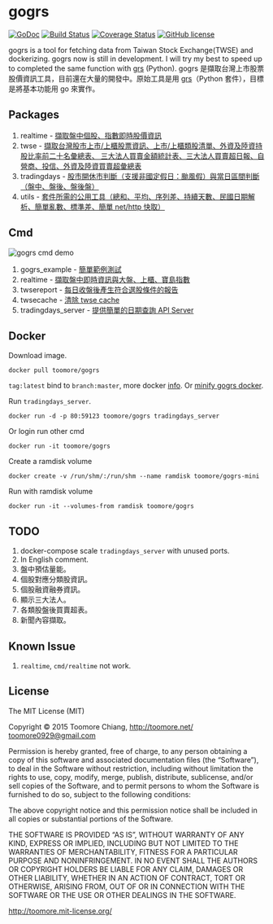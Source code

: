 gogrs
======

[![GoDoc](https://godoc.org/github.com/toomore/gogrs?status.svg)](https://godoc.org/github.com/toomore/gogrs) [![Build Status](https://travis-ci.org/toomore/gogrs.svg?branch=master)](https://travis-ci.org/toomore/gogrs) [![Coverage Status](https://coveralls.io/repos/toomore/gogrs/badge.svg?branch=master)](https://coveralls.io/r/toomore/gogrs?branch=master) [![GitHub license](https://img.shields.io/badge/license-MIT-blue.svg)](https://raw.githubusercontent.com/toomore/gogrs/master/LICENSE)

gogrs is a tool for fetching data from Taiwan Stock Exchange(TWSE) and dockerizing. gogrs now is still in development. I will try my best to speed up to completed the same function with [grs](https://github.com/toomore/grs) (Python). gogrs 是擷取台灣上市股票股價資訊工具，目前還在大量的開發中。原始工具是用 [grs](https://github.com/toomore/grs)（Python 套件），目標是將基本功能用 go 來實作。

Packages
---------

1. realtime - [擷取盤中個股、指數即時股價資訊](https://godoc.org/github.com/toomore/gogrs/realtime)
2. twse - [擷取台灣股市上市/上櫃股票資訊、上市/上櫃類股清單、外資及陸資持股比率前二十名彙總表、 三大法人買賣金額統計表、三大法人買賣超日報、自營商、投信、外資及陸資買賣超彙總表](https://godoc.org/github.com/toomore/gogrs/twse)
3. tradingdays - [股市開休市判斷（支援非國定假日：颱風假）與當日區間判斷（盤中、盤後、盤後盤）](https://godoc.org/github.com/toomore/gogrs/tradingdays)
4. utils - [套件所需的公用工具（總和、平均、序列差、持續天數、民國日期解析、簡單亂數、標準差、簡單 net/http 快取）](https://godoc.org/github.com/toomore/gogrs/utils)

Cmd
----

![gogrs cmd demo](https://s3-ap-northeast-1.amazonaws.com/toomore/gogrs/gogrs_cmd_demo_20150615.png "gogrs cmd demo")

1. gogrs_example - [簡單範例測試](https://godoc.org/github.com/toomore/gogrs/cmd/gogrs_example)
2. realtime - [擷取盤中即時資訊與大盤、上櫃、寶島指數](https://godoc.org/github.com/toomore/gogrs/cmd/realtime)
3. twsereport - [每日收盤後產生符合選股條件的報告](https://godoc.org/github.com/toomore/gogrs/cmd/twsereport)
4. twsecache - [清除 twse cache](https://godoc.org/github.com/toomore/gogrs/cmd/twsecache)
5. tradingdays_server - [提供簡單的日期查詢 API Server](https://godoc.org/github.com/toomore/gogrs/cmd/tradingdays_server)

Docker
-------

Download image.

    docker pull toomore/gogrs

`tag:latest` bind to `branch:master`, more docker [info](https://registry.hub.docker.com/u/toomore/gogrs/).
Or [minify gogrs docker](https://registry.hub.docker.com/u/toomore/gogrs-mini/).

Run `tradingdays_server`.

    docker run -d -p 80:59123 toomore/gogrs tradingdays_server

Or login run other cmd

    docker run -it toomore/gogrs

Create a ramdisk volume

    docker create -v /run/shm/:/run/shm --name ramdisk toomore/gogrs-mini

Run with ramdisk volume

    docker run -it --volumes-from ramdisk toomore/gogrs

TODO
-----

1. docker-compose scale `tradingdays_server` with unused ports.
2. In English comment.
3. 盤中預估量能。
4. 個股對應分類股資訊。
5. 個股融資融券資訊。
6. 顯示三大法人。
7. 各類股盤後買賣超表。
8. 新聞內容擷取。

Known Issue
------------

1. `realtime`, `cmd/realtime` not work.

License
--------

The MIT License (MIT)

Copyright © 2015 Toomore Chiang, http://toomore.net/ <toomore0929@gmail.com>

Permission is hereby granted, free of charge, to any person obtaining a copy of this software and associated documentation files (the “Software”), to deal in the Software without restriction, including without limitation the rights to use, copy, modify, merge, publish, distribute, sublicense, and/or sell copies of the Software, and to permit persons to whom the Software is furnished to do so, subject to the following conditions:

The above copyright notice and this permission notice shall be included in all copies or substantial portions of the Software.

THE SOFTWARE IS PROVIDED “AS IS”, WITHOUT WARRANTY OF ANY KIND, EXPRESS OR IMPLIED, INCLUDING BUT NOT LIMITED TO THE WARRANTIES OF MERCHANTABILITY, FITNESS FOR A PARTICULAR PURPOSE AND NONINFRINGEMENT. IN NO EVENT SHALL THE AUTHORS OR COPYRIGHT HOLDERS BE LIABLE FOR ANY CLAIM, DAMAGES OR OTHER LIABILITY, WHETHER IN AN ACTION OF CONTRACT, TORT OR OTHERWISE, ARISING FROM, OUT OF OR IN CONNECTION WITH THE SOFTWARE OR THE USE OR OTHER DEALINGS IN THE SOFTWARE.

http://toomore.mit-license.org/
